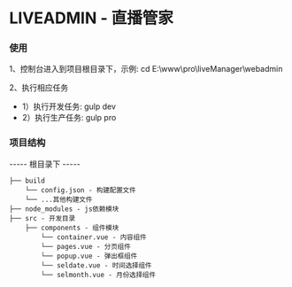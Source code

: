 # LIVEADMIN - 直播管家
### 使用
1、控制台进入到项目根目录下，示例: cd E:\www\pro\liveManager\webadmin

2、执行相应任务
* 1）执行开发任务: gulp dev
* 2）执行生产任务: gulp pro

### 项目结构
----- 根目录下 -----

    ├── build
        └── config.json - 构建配置文件
        └── ...其他构建文件
    ├── node_modules - js依赖模块
    ├── src - 开发目录
        ├── components - 组件模块
            └── container.vue - 内容组件
            └── pages.vue - 分页组件
            └── popup.vue - 弹出框组件
            └── seldate.vue - 时间选择组件
            └── selmonth.vue - 月份选择组件
